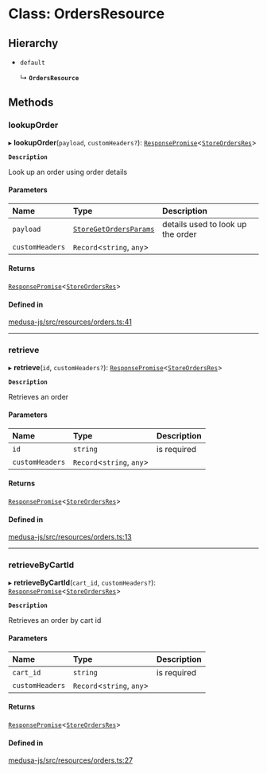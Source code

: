 # Class: OrdersResource

## Hierarchy

- `default`

  ↳ **`OrdersResource`**

## Methods

### lookupOrder

▸ **lookupOrder**(`payload`, `customHeaders?`): [`ResponsePromise`](../modules/internal.md#responsepromise)<[`StoreOrdersRes`](../modules/internal-38.md#storeordersres)\>

**`Description`**

Look up an order using order details

#### Parameters

| Name | Type | Description |
| :------ | :------ | :------ |
| `payload` | [`StoreGetOrdersParams`](internal-38.StoreGetOrdersParams.md) | details used to look up the order |
| `customHeaders` | `Record`<`string`, `any`\> |  |

#### Returns

[`ResponsePromise`](../modules/internal.md#responsepromise)<[`StoreOrdersRes`](../modules/internal-38.md#storeordersres)\>

#### Defined in

[medusa-js/src/resources/orders.ts:41](https://github.com/medusajs/medusa/blob/53e34d33d/packages/medusa-js/src/resources/orders.ts#L41)

___

### retrieve

▸ **retrieve**(`id`, `customHeaders?`): [`ResponsePromise`](../modules/internal.md#responsepromise)<[`StoreOrdersRes`](../modules/internal-38.md#storeordersres)\>

**`Description`**

Retrieves an order

#### Parameters

| Name | Type | Description |
| :------ | :------ | :------ |
| `id` | `string` | is required |
| `customHeaders` | `Record`<`string`, `any`\> |  |

#### Returns

[`ResponsePromise`](../modules/internal.md#responsepromise)<[`StoreOrdersRes`](../modules/internal-38.md#storeordersres)\>

#### Defined in

[medusa-js/src/resources/orders.ts:13](https://github.com/medusajs/medusa/blob/53e34d33d/packages/medusa-js/src/resources/orders.ts#L13)

___

### retrieveByCartId

▸ **retrieveByCartId**(`cart_id`, `customHeaders?`): [`ResponsePromise`](../modules/internal.md#responsepromise)<[`StoreOrdersRes`](../modules/internal-38.md#storeordersres)\>

**`Description`**

Retrieves an order by cart id

#### Parameters

| Name | Type | Description |
| :------ | :------ | :------ |
| `cart_id` | `string` | is required |
| `customHeaders` | `Record`<`string`, `any`\> |  |

#### Returns

[`ResponsePromise`](../modules/internal.md#responsepromise)<[`StoreOrdersRes`](../modules/internal-38.md#storeordersres)\>

#### Defined in

[medusa-js/src/resources/orders.ts:27](https://github.com/medusajs/medusa/blob/53e34d33d/packages/medusa-js/src/resources/orders.ts#L27)
